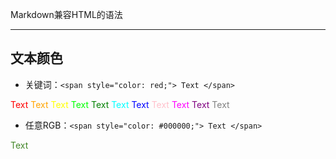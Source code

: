 Markdown兼容HTML的语法

---
## 文本颜色

+ 关键词：`<span style="color: red;"> Text </span>`

<span style="color: red;"> Text </span>
<span style="color: orange;"> Text </span>
<span style="color: yellow;"> Text </span>
<span style="color: lime;"> Text </span>
<span style="color: green;"> Text </span>
<span style="color: cyan;"> Text </span>
<span style="color: blue;"> Text </span>
<span style="color: pink;"> Text </span>
<span style="color: magenta;"> Text </span>
<span style="color: purple;"> Text </span>
<span style="color: gray;"> Text </span>

+ 任意RGB：`<span style="color: #000000;"> Text </span>`

<span style="color: #438729;"> Text </span>